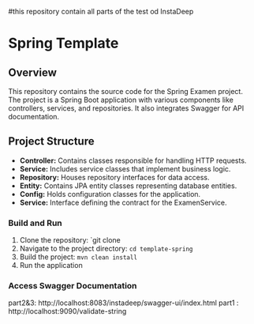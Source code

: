 #this repository contain all parts of the test od InstaDeep 
# Spring Template

## Overview

This repository contains the source code for the Spring Examen project. The project is a Spring Boot application with various components like controllers, services, and repositories. It also integrates Swagger for API documentation.

## Project Structure

- **Controller:** Contains classes responsible for handling HTTP requests.
- **Service:** Includes service classes that implement business logic.
- **Repository:** Houses repository interfaces for data access.
- **Entity:** Contains JPA entity classes representing database entities.
- **Config:** Holds configuration classes for the application.
- **Service:** Interface defining the contract for the ExamenService.


### Build and Run

1. Clone the repository: `git clone 
2. Navigate to the project directory: `cd template-spring`
3. Build the project: `mvn clean install`
4. Run the application

### Access Swagger Documentation
part2&3:
http://localhost:8083/instadeep/swagger-ui/index.html 
part1 :
http://localhost:9090/validate-string 